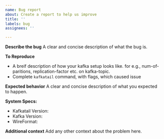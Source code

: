 ```yaml
---
name: Bug report
about: Create a report to help us improve
title: ''
labels: bug
assignees: ''

---
```


**Describe the bug**
A clear and concise description of what the bug is.

**To Reproduce**
* A breif description of how your kafka setup looks like. for e.g., num-of-paritions, replication-factor
etc. on kafka-topic.
* Complete `kafkatail` command, with flags, which caused issue

**Expected behavior**
A clear and concise description of what you expected to happen.

**System Specs:**
 - Kafkatail Version:
 - Kafka Version:
 - WireFormat:

**Additional context**
Add any other context about the problem here.
